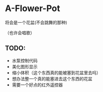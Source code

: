# A-Flower-Pot
将会是一个花盆(不会跳舞的那种)

（也许会唱歌）

## TODO:
- 水泵控制代码
- 美化图形显示
- 缩小体积（这个东西真的能被塞到花盆里去吗）
- 想办法整一个真的能塞进去这个东西的花盆
- 需要一个好点的红外遥控器